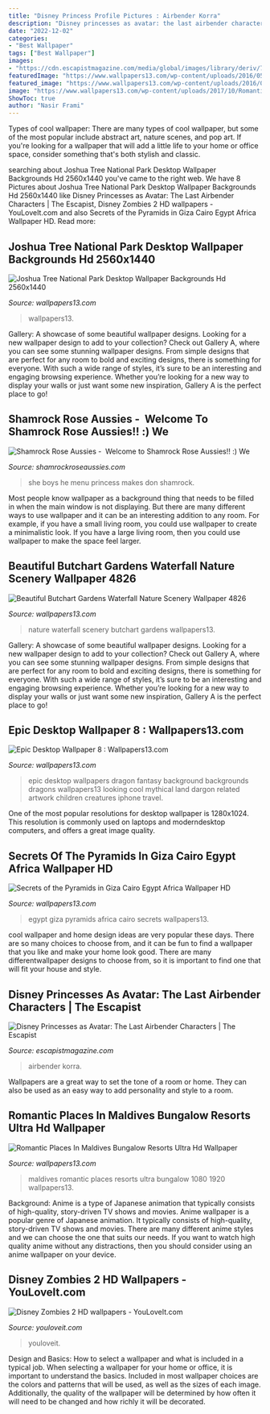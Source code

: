 ```yaml
---
title: "Disney Princess Profile Pictures : Airbender Korra"
description: "Disney princesses as avatar: the last airbender characters"
date: "2022-12-02"
categories:
- "Best Wallpaper"
tags: ["Best Wallpaper"]
images:
- "https://cdn.escapistmagazine.com/media/global/images/library/deriv/765/765086.jpg"
featuredImage: "https://www.wallpapers13.com/wp-content/uploads/2016/05/Joshua-tree-National-Park-Desktop-Wallpaper-Backgrounds-HD-2560x1440.jpg"
featured_image: "https://www.wallpapers13.com/wp-content/uploads/2016/05/Joshua-tree-National-Park-Desktop-Wallpaper-Backgrounds-HD-2560x1440.jpg"
image: "https://www.wallpapers13.com/wp-content/uploads/2017/10/Romantic-places-in-Maldives-Bungalow-Resorts-Ultra-HD-Wallpaper-1920x1080.jpg"
ShowToc: true
author: "Nasir Frami"
---
```



Types of cool wallpaper:
There are many types of cool wallpaper, but some of the most popular include abstract art, nature scenes, and pop art. If you're looking for a wallpaper that will add a little life to your home or office space, consider something that's both stylish and classic.

	

		
searching about Joshua Tree National Park Desktop Wallpaper Backgrounds Hd 2560x1440 you've came to the right web. We have 8 Pictures about Joshua Tree National Park Desktop Wallpaper Backgrounds Hd 2560x1440 like Disney Princesses as Avatar: The Last Airbender Characters | The Escapist, Disney Zombies 2 HD wallpapers - YouLoveIt.com and also Secrets of the Pyramids in Giza Cairo Egypt Africa Wallpaper HD. Read more:
		
    
## Joshua Tree National Park Desktop Wallpaper Backgrounds Hd 2560x1440

<img loading=lazy src="https://www.wallpapers13.com/wp-content/uploads/2016/05/Joshua-tree-National-Park-Desktop-Wallpaper-Backgrounds-HD-2560x1440.jpg" onerror="this.onerror=null;this.src='https://tse2.mm.bing.net/th?id=OIP.6VuRefRVQB3aULV-bBRv1wHaEK&amp;pid=15.1';" alt="Joshua Tree National Park Desktop Wallpaper Backgrounds Hd 2560x1440">

_Source: wallpapers13.com_

>wallpapers13. 

	

Gallery: A showcase of some beautiful wallpaper designs.
Looking for a new wallpaper design to add to your collection? Check out Gallery A, where you can see some stunning wallpaper designs. From simple designs that are perfect for any room to bold and exciting designs, there is something for everyone. With such a wide range of styles, it’s sure to be an interesting and engaging browsing experience. Whether you’re looking for a new way to display your walls or just want some new inspiration, Gallery A is the perfect place to go!





	
	
    
## Shamrock Rose Aussies - ﻿﻿﻿ Welcome To Shamrock Rose Aussies!! :) We

<img loading=lazy src="http://shamrockroseaussies.com/yahoo_site_admin/assets/images/DSC_0405.79194433_std.JPG" onerror="this.onerror=null;this.src='https://tse4.mm.bing.net/th?id=OIP.Ajkl8Xy5fyUZlDuC_AKJdwHaE-&amp;pid=15.1';" alt="Shamrock Rose Aussies - ﻿﻿﻿ Welcome to Shamrock Rose Aussies!! :) We">

_Source: shamrockroseaussies.com_

>she boys he menu princess makes don shamrock. 

	

Most people know wallpaper as a background thing that needs to be filled in when the main window is not displaying. But there are many different ways to use wallpaper and it can be an interesting addition to any room. For example, if you have a small living room, you could use wallpaper to create a minimalistic look. If you have a large living room, then you could use wallpaper to make the space feel larger.

    
## Beautiful Butchart Gardens Waterfall Nature Scenery Wallpaper 4826

<img loading=lazy src="http://www.wallpapers13.com/wp-content/uploads/2016/01/Beautiful-Butchart-Gardens-Waterfall-Nature-Scenery-Wallpaper-4826-1920x1440.jpg" onerror="this.onerror=null;this.src='https://tse1.mm.bing.net/th?id=OIP.n_IrLoVeA6W9oTKTwPtNqAHaFj&amp;pid=15.1';" alt="Beautiful Butchart Gardens Waterfall Nature Scenery Wallpaper 4826">

_Source: wallpapers13.com_

>nature waterfall scenery butchart gardens wallpapers13. 

	

Gallery: A showcase of some beautiful wallpaper designs.
Looking for a new wallpaper design to add to your collection? Check out Gallery A, where you can see some stunning wallpaper designs. From simple designs that are perfect for any room to bold and exciting designs, there is something for everyone. With such a wide range of styles, it’s sure to be an interesting and engaging browsing experience. Whether you’re looking for a new way to display your walls or just want some new inspiration, Gallery A is the perfect place to go!





	
	
    
## Epic Desktop Wallpaper 8 : Wallpapers13.com

<img loading=lazy src="http://www.wallpapers13.com/wp-content/uploads/2015/11/Epic-desktop-wallpaper-8-1024x768.jpg" onerror="this.onerror=null;this.src='https://tse4.mm.bing.net/th?id=OIP.kMvlMOutigUJhuhbJflPRQHaFj&amp;pid=15.1';" alt="Epic Desktop Wallpaper 8 : Wallpapers13.com">

_Source: wallpapers13.com_

>epic desktop wallpapers dragon fantasy background backgrounds dragons wallpapers13 looking cool mythical land dargon related artwork children creatures iphone travel. 

	

One of the most popular resolutions for desktop wallpaper is 1280x1024. This resolution is commonly used on laptops and moderndesktop computers, and offers a great image quality.

    
## Secrets Of The Pyramids In Giza Cairo Egypt Africa Wallpaper HD

<img loading=lazy src="http://www.wallpapers13.com/wp-content/uploads/2018/03/Secrets-of-the-Pyramids-in-Giza-Cairo-Egypt-Africa-Wallpaper-HD-3840x2400-1920x1440.jpg" onerror="this.onerror=null;this.src='https://tse4.mm.bing.net/th?id=OIP.zEj2Cd_qLdoU2vIO4CCxDwHaFj&amp;pid=15.1';" alt="Secrets of the Pyramids in Giza Cairo Egypt Africa Wallpaper HD">

_Source: wallpapers13.com_

>egypt giza pyramids africa cairo secrets wallpapers13. 

	

cool wallpaper and home design ideas are very popular these days. There are so many choices to choose from, and it can be fun to find a wallpaper that you like and make your home look good. There are many differentwallpaper designs to choose from, so it is important to find one that will fit your house and style.

    
## Disney Princesses As Avatar: The Last Airbender Characters | The Escapist

<img loading=lazy src="https://cdn.escapistmagazine.com/media/global/images/library/deriv/765/765086.jpg" onerror="this.onerror=null;this.src='https://tse3.mm.bing.net/th?id=OIP.yluSHU5rvIOwtsO-KUBLVAHaLH&amp;pid=15.1';" alt="Disney Princesses as Avatar: The Last Airbender Characters | The Escapist">

_Source: escapistmagazine.com_

>airbender korra. 

	

Wallpapers are a great way to set the tone of a room or home. They can also be used as an easy way to add personality and style to a room.

    
## Romantic Places In Maldives Bungalow Resorts Ultra Hd Wallpaper

<img loading=lazy src="https://www.wallpapers13.com/wp-content/uploads/2017/10/Romantic-places-in-Maldives-Bungalow-Resorts-Ultra-HD-Wallpaper-1920x1080.jpg" onerror="this.onerror=null;this.src='https://tse1.mm.bing.net/th?id=OIP.zGOe053ZgieC-P54-P__qQHaEK&amp;pid=15.1';" alt="Romantic Places In Maldives Bungalow Resorts Ultra Hd Wallpaper">

_Source: wallpapers13.com_

>maldives romantic places resorts ultra bungalow 1080 1920 wallpapers13. 

	

Background: Anime is a type of Japanese animation that typically consists of high-quality, story-driven TV shows and movies.
Anime wallpaper is a popular genre of Japanese animation. It typically consists of high-quality, story-driven TV shows and movies. There are many different anime styles and we can choose the one that suits our needs. If you want to watch high quality anime without any distractions, then you should consider using an anime wallpaper on your device.

    
## Disney Zombies 2 HD Wallpapers - YouLoveIt.com

<img loading=lazy src="http://www.youloveit.com/uploads/posts/2020-10/medium/1602872440_youloveit__com_disney_zombies_2_hd_phone_wallpapers09.jpg" onerror="this.onerror=null;this.src='https://tse4.mm.bing.net/th?id=OIP.uv8zxsz1x5qi-niDJ-_HQgHaNK&amp;pid=15.1';" alt="Disney Zombies 2 HD wallpapers - YouLoveIt.com">

_Source: youloveit.com_

>youloveit. 

	

Design and Basics: How to select a wallpaper and what is included in a typical job.
When selecting a wallpaper for your home or office, it is important to understand the basics. Included in most wallpaper choices are the colors and patterns that will be used, as well as the sizes of each image. Additionally, the quality of the wallpaper will be determined by how often it will need to be changed and how richly it will be decorated.

